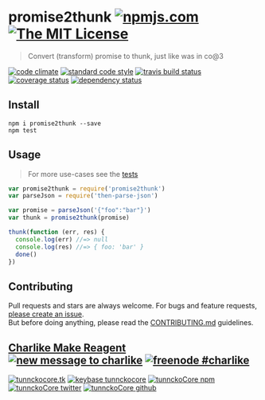 # promise2thunk [![npmjs.com][npmjs-img]][npmjs-url] [![The MIT License][license-img]][license-url] 

> Convert (transform) promise to thunk, just like was in co@3

[![code climate][codeclimate-img]][codeclimate-url] [![standard code style][standard-img]][standard-url] [![travis build status][travis-img]][travis-url] [![coverage status][coveralls-img]][coveralls-url] [![dependency status][david-img]][david-url]


## Install
```
npm i promise2thunk --save
npm test
```


## Usage
> For more use-cases see the [tests](./test.js)

```js
var promise2thunk = require('promise2thunk')
var parseJson = require('then-parse-json')

var promise = parseJson('{"foo":"bar"}')
var thunk = promise2thunk(promise)

thunk(function (err, res) {
  console.log(err) //=> null
  console.log(res) //=> { foo: 'bar' }
  done()
})
```


## Contributing

Pull requests and stars are always welcome. For bugs and feature requests, [please create an issue](https://github.com/tunnckoCore/promise2thunk/issues/new).  
But before doing anything, please read the [CONTRIBUTING.md](./CONTRIBUTING.md) guidelines.


## [Charlike Make Reagent](http://j.mp/1stW47C) [![new message to charlike][new-message-img]][new-message-url] [![freenode #charlike][freenode-img]][freenode-url]

[![tunnckocore.tk][author-www-img]][author-www-url] [![keybase tunnckocore][keybase-img]][keybase-url] [![tunnckoCore npm][author-npm-img]][author-npm-url] [![tunnckoCore twitter][author-twitter-img]][author-twitter-url] [![tunnckoCore github][author-github-img]][author-github-url]


[npmjs-url]: https://www.npmjs.com/package/promise2thunk
[npmjs-img]: https://img.shields.io/npm/v/promise2thunk.svg?label=promise2thunk

[license-url]: https://github.com/tunnckoCore/promise2thunk/blob/master/LICENSE.md
[license-img]: https://img.shields.io/badge/license-MIT-blue.svg


[codeclimate-url]: https://codeclimate.com/github/tunnckoCore/promise2thunk
[codeclimate-img]: https://img.shields.io/codeclimate/github/tunnckoCore/promise2thunk.svg

[travis-url]: https://travis-ci.org/tunnckoCore/promise2thunk
[travis-img]: https://img.shields.io/travis/tunnckoCore/promise2thunk.svg

[coveralls-url]: https://coveralls.io/r/tunnckoCore/promise2thunk
[coveralls-img]: https://img.shields.io/coveralls/tunnckoCore/promise2thunk.svg

[david-url]: https://david-dm.org/tunnckoCore/promise2thunk
[david-img]: https://img.shields.io/david/tunnckoCore/promise2thunk.svg

[standard-url]: https://github.com/feross/standard
[standard-img]: https://img.shields.io/badge/code%20style-standard-brightgreen.svg


[author-www-url]: http://www.tunnckocore.tk
[author-www-img]: https://img.shields.io/badge/www-tunnckocore.tk-fe7d37.svg

[keybase-url]: https://keybase.io/tunnckocore
[keybase-img]: https://img.shields.io/badge/keybase-tunnckocore-8a7967.svg

[author-npm-url]: https://www.npmjs.com/~tunnckocore
[author-npm-img]: https://img.shields.io/badge/npm-~tunnckocore-cb3837.svg

[author-twitter-url]: https://twitter.com/tunnckoCore
[author-twitter-img]: https://img.shields.io/badge/twitter-@tunnckoCore-55acee.svg

[author-github-url]: https://github.com/tunnckoCore
[author-github-img]: https://img.shields.io/badge/github-@tunnckoCore-4183c4.svg

[freenode-url]: http://webchat.freenode.net/?channels=charlike
[freenode-img]: https://img.shields.io/badge/freenode-%23charlike-5654a4.svg

[new-message-url]: https://github.com/tunnckoCore/messages
[new-message-img]: https://img.shields.io/badge/send%20me-message-green.svg
